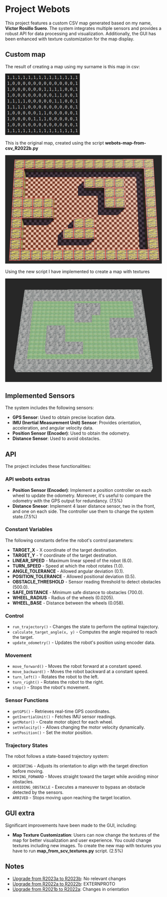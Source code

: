 # Project Webots

This project features a custom CSV map generated based on my name, **Victor Rosillo Suero**. The system integrates multiple sensors and provides a robust API for data processing and visualization. Additionally, the GUI has been enhanced with texture customization for the map display.

## Custom map

The result of creating a map using my surname is this map in csv:

![CSV map](images/map_csv.png)


This is the original map, created using the script **webots-map-from-csv_R2022b.py**

![Original map](images/map_orig.png)

Using the new script I have implemented to create a map with textures

![Textures map](images/map_with_textures.png)




## Implemented Sensors

The system includes the following sensors:

- **GPS Sensor**: Used to obtain precise location data.
- **IMU (Inertial Measurement Unit) Sensor**: Provides orientation, acceleration, and angular velocity data.
- **Position Sensor (Encoder)**: Used to obtain the odometry.
- **Distance Sensor**: Used to avoid obstacles.

## API

The project includes these functionalities:

### API webots extras
- **Position Sensor (Encoder)**: Implement a position controller on each wheel to update the odometry. Moreover, it's useful to compare the odometry with the GPS output for redundancy. (7.5%)
- **Distance Snesor**: Implement 4 laser distance sensor, two in the front, and one on each side. The controller use them to change the system state.(7.5%) 

### Constant Variables

The following constants define the robot's control parameters:

- **TARGET_X** - X coordinate of the target destination.
- **TARGET_Y** - Y coordinate of the target destination.
- **LINEAR_SPEED** - Maximum linear speed of the robot (6.0).
- **TURN_SPEED** - Speed at which the robot rotates (1.0).
- **ANGLE_TOLERANCE** - Allowed angular deviation (0.1).
- **POSITION_TOLERANCE** - Allowed positional deviation (0.5).
- **OBSTACLE_THRESHOLD** - Sensor reading threshold to detect obstacles (500.0).
- **SAFE_DISTANCE** - Minimum safe distance to obstacles (700.0).
- **WHEEL_RADIUS** - Radius of the wheels (0.0205).
- **WHEEL_BASE** - Distance between the wheels (0.058).

### Control
- `run_trajectory()` - Changes the state to perform the optimal trajectory.
- `calculate_target_angle(x, y)` - Computes the angle required to reach the target.
- `update_odometry()` - Updates the robot's position using encoder data.


### Movement
- `move_forward()` - Moves the robot forward at a constant speed.
- `move_backward()` - Moves the robot backward at a constant speed.
- `turn_left()` - Rotates the robot to the left.
- `turn_right()` - Rotates the robot to the right.
- `stop()` - Stops the robot's movement.

### Sensor Functions
- `getGPS()` - Retrieves real-time GPS coordinates.
- `getInertialUnit()` - Fetches IMU sensor readings.
- `getMotor()` - Create motor object for each wheel.
- `setVelocity()` - Allows changing the motor velocity dynamically.
- `setPosition()` - Set the motor position.

### Trajectory States
The robot follows a state-based trajectory system:

- `ORIENTING` - Adjusts its orientation to align with the target direction before moving.
- `MOVING_FORWARD` - Moves straight toward the target while avoiding minor obstacles.
- `AVOIDING_OBSTACLE` - Executes a maneuver to bypass an obstacle detected by the sensors.
- `ARRIVED` - Stops moving upon reaching the target location.

## GUI extra
Significant improvements have been made to the GUI, including:

- **Map Texture Customization**: Users can now change the textures of the map for better visualization and user experience. You could change textures including new images. To create the new map with textures you have to run **map_from_scv_textures.py** script. (2.5%)

## Notes

- [Upgrade from R2023a to R2023b](https://cyberbotics.com/doc/guide/from-2023a-to-2023b): No relevant changes
- [Upgrade from R2022a to R2022b](https://cyberbotics.com/doc/guide/from-2022a-to-2022b): EXTERNPROTO
- [Upgrade from R2021b to R2022a](https://cyberbotics.com/doc/guide/from-2021b-to-2022a): Changes in orientation

